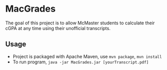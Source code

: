 # MacGrades
The goal of this project is to allow McMaster students to calculate their cGPA at any time using their unofficial transcripts.
## Usage
* Project is packaged with Apache Maven, use `mvn package`, `mvn install`
* To run program, `java -jar MacGrades.jar [yourTranscript.pdf]`